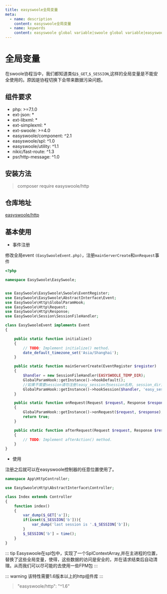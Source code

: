 ```yaml
---
title: easyswoole全局变量
meta:
  - name: description
    content: easyswoole全局变量
  - name: keywords
    content: easyswoole global variable|swoole global variable|easyswoole 全局变量|swoole 全局变量
---
```


# 全局变量

在swoole协程当中，我们都知道类似`$_GET`,`$_SESSION`,这样的全局变量是不能安全使用的。原因是协程切换下会带来数据污染问题。

## 组件要求

- php: >=7.1.0
- ext-json: *
- ext-libxml: *
- ext-simplexml: *
- ext-swoole: >=4.0
- easyswoole/component: ^2.1
- easyswoole/spl: ^1.0
- easyswoole/utility: ^1.1
- nikic/fast-route: ^1.3
- psr/http-message: ^1.0

## 安装方法

> composer require easyswoole/http

## 仓库地址

[easyswoole/http](https://github.com/easy-swoole/http)

## 基本使用

- 事件注册

修改全局event `(EasySwooleEvent.php)`，注册`mainServerCreate`和`onRequest`事件

```php
<?php

namespace EasySwoole\EasySwoole;


use EasySwoole\EasySwoole\Swoole\EventRegister;
use EasySwoole\EasySwoole\AbstractInterface\Event;
use EasySwoole\Http\GlobalParamHook;
use EasySwoole\Http\Request;
use EasySwoole\Http\Response;
use EasySwoole\Session\SessionFileHandler;

class EasySwooleEvent implements Event
{

    public static function initialize()
    {
        // TODO: Implement initialize() method.
        date_default_timezone_set('Asia/Shanghai');
    }

    public static function mainServerCreate(EventRegister $register)
    {
        $handler = new SessionFileHandler(EASYSWOOLE_TEMP_DIR);
        GlobalParamHook::getInstance()->hookDefault();
        //如果不需要session请勿注册(easy_session为session名称, session_dir为存储的位置) 
        GlobalParamHook::getInstance()->hookSession($handler, 'easy_session', 'session_dir');
    }

    public static function onRequest(Request $request, Response $response): bool
    {
        GlobalParamHook::getInstance()->onRequest($request, $response);
        return true;
    }

    public static function afterRequest(Request $request, Response $response): void
    {
        // TODO: Implement afterAction() method.
    }
}

```

- 使用

注册之后就可以在easyswoole控制器的任意位置使用了。

```php
namespace App\HttpController;

use EasySwoole\Http\AbstractInterface\Controller;

class Index extends Controller
{
    function index()
    {
        var_dump($_GET['a']);
        if(isset($_SESSION['b'])){
            var_dump('last session is '.$_SESSION['b']);
        }
        $_SESSION['b'] = time();
    }
}
```

::: tip
Easyswoole在spl包中，实现了一个SplContextArray,并在主进程的位置，替换了这些全局变量，使得，这些数据的访问是安全的，并在请求结束后自动清理。从而我们可以尽可能的去使用一些FPM包
:::

::: warning
该特性需要1.6版本以上的http组件库
:::

> "easyswoole/http": "^1.6"